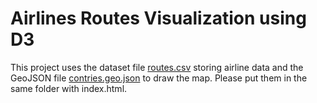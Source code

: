 # Airlines Routes Visualization using D3

This project uses the dataset file [routes.csv](https://newclasses.nyu.edu/x/9QmJrb) storing airline data and the GeoJSON file [contries.geo.json](https://github.com/johan/world.geo.json/blob/master/countries.geo.json) to draw the map. Please put them in the same folder with index.html.
